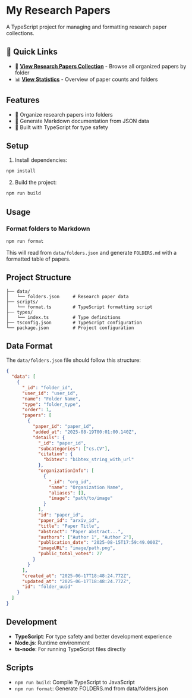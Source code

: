 # My Research Papers

A TypeScript project for managing and formatting research paper collections.

## 📖 Quick Links

- 📂 **[View Research Papers Collection](./FOLDERS.md)** - Browse all organized papers by folder
- 📊 **[View Statistics](./FOLDERS.md#-quick-stats)** - Overview of paper counts and folders

## Features

- 📂 Organize research papers into folders
- 📝 Generate Markdown documentation from JSON data
- 🔧 Built with TypeScript for type safety

## Setup

1. Install dependencies:

```bash
npm install
```

2. Build the project:

```bash
npm run build
```

## Usage

### Format folders to Markdown

```bash
npm run format
```

This will read from `data/folders.json` and generate `FOLDERS.md` with a formatted table of papers.

## Project Structure

```
├── data/
│   └── folders.json     # Research paper data
├── scripts/
│   └── format.ts        # TypeScript formatting script
├── types/
│   └── index.ts         # Type definitions
├── tsconfig.json        # TypeScript configuration
└── package.json         # Project configuration
```

## Data Format

The `data/folders.json` file should follow this structure:

```json
{
  "data": [
    {
      "_id": "folder_id",
      "user_id": "user_id",
      "name": "Folder Name",
      "type": "folder_type",
      "order": 1,
      "papers": [
        {
          "paper_id": "paper_id",
          "added_at": "2025-08-19T00:01:00.140Z",
          "details": {
            "_id": "paper_id",
            "subcategories": ["cs.CV"],
            "citation": {
              "bibtex": "bibtex_string_with_url"
            },
            "organizationInfo": [
              {
                "_id": "org_id",
                "name": "Organization Name",
                "aliases": [],
                "image": "path/to/image"
              }
            ],
            "id": "paper_id",
            "paper_id": "arxiv_id",
            "title": "Paper Title",
            "abstract": "Paper abstract...",
            "authors": ["Author 1", "Author 2"],
            "publication_date": "2025-08-15T17:59:49.000Z",
            "imageURL": "image/path.png",
            "public_total_votes": 27
          }
        }
      ],
      "created_at": "2025-06-17T18:48:24.772Z",
      "updated_at": "2025-06-17T18:48:24.772Z",
      "id": "folder_uuid"
    }
  ]
}
```

## Development

- **TypeScript**: For type safety and better development experience
- **Node.js**: Runtime environment
- **ts-node**: For running TypeScript files directly

## Scripts

- `npm run build`: Compile TypeScript to JavaScript
- `npm run format`: Generate FOLDERS.md from data/folders.json
